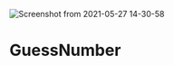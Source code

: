 ![Screenshot from 2021-05-27 14-30-58](https://user-images.githubusercontent.com/80582110/119807661-9e2f5100-bef8-11eb-8c08-756c2442f463.png)
# GuessNumber
